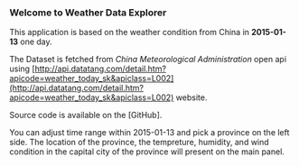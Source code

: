 ### Welcome to Weather Data Explorer

This application is based on the weather condition from China in **2015-01-13** one day. 

The Dataset is fetched from *China Meteorological Administration* open api using [http://api.datatang.com/detail.htm?apicode=weather_today_sk&apiclass=L002](http://api.datatang.com/detail.htm?apicode=weather_today_sk&apiclass=L002) website.

Source code is available on the [GitHub].

You can adjust time range within 2015-01-13 and pick a province on the left side. The location of the province, the tempreture, humidity, and wind condition in the capital city of the province will present on the main panel. 